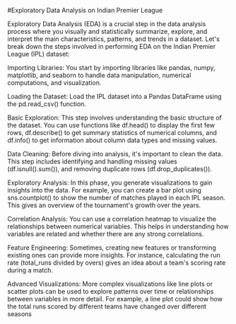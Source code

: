 #Exploratory Data Analysis on Indian Premier League

Exploratory Data Analysis (EDA) is a crucial step in the data analysis process where you visually and statistically summarize, explore, and interpret the main characteristics, patterns, and trends in a dataset. Let's break down the steps involved in performing EDA on the Indian Premier League (IPL) dataset:

Importing Libraries:
You start by importing libraries like pandas, numpy, matplotlib, and seaborn to handle data manipulation, numerical computations, and visualization.

Loading the Dataset:
Load the IPL dataset into a Pandas DataFrame using the pd.read_csv() function.

Basic Exploration:
This step involves understanding the basic structure of the dataset. You can use functions like df.head() to display the first few rows, df.describe() to get summary statistics of numerical columns, and df.info() to get information about column data types and missing values.

Data Cleaning:
Before diving into analysis, it's important to clean the data. This step includes identifying and handling missing values (df.isnull().sum()), and removing duplicate rows (df.drop_duplicates()).

Exploratory Analysis:
In this phase, you generate visualizations to gain insights into the data. For example, you can create a bar plot using sns.countplot() to show the number of matches played in each IPL season. This gives an overview of the tournament's growth over the years.

Correlation Analysis:
You can use a correlation heatmap to visualize the relationships between numerical variables. This helps in understanding how variables are related and whether there are any strong correlations.

Feature Engineering:
Sometimes, creating new features or transforming existing ones can provide more insights. For instance, calculating the run rate (total_runs divided by overs) gives an idea about a team's scoring rate during a match.

Advanced Visualizations:
More complex visualizations like line plots or scatter plots can be used to explore patterns over time or relationships between variables in more detail. For example, a line plot could show how the total runs scored by different teams have changed over different seasons

